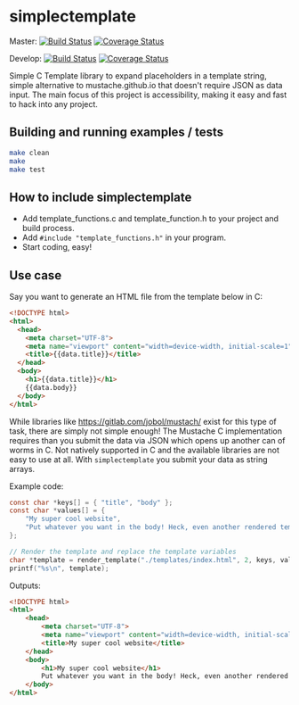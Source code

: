 # simplectemplate
Master: [![Build Status](https://travis-ci.org/dafky2000/simplectemplate.svg?branch=master)](https://travis-ci.org/dafky2000/simplectemplate) [![Coverage Status](https://coveralls.io/repos/github/dafky2000/simplectemplate/badge.svg?branch=master)](https://coveralls.io/github/dafky2000/simplectemplate)

Develop: [![Build Status](https://travis-ci.org/dafky2000/simplectemplate.svg?branch=develop)](https://travis-ci.org/dafky2000/simplectemplate) [![Coverage Status](https://coveralls.io/repos/github/dafky2000/simplectemplate/badge.svg?branch=develop)](https://coveralls.io/github/dafky2000/simplectemplate)

Simple C Template library to expand placeholders in a template string, simple alternative to mustache.github.io that doesn't require JSON as data input. The main focus of this project is accessibility, making it easy and fast to hack into any project.

## Building and running examples / tests
```sh
make clean
make
make test
```

## How to include simplectemplate
* Add template_functions.c and template_function.h to your project and build process.
* Add ```#include "template_functions.h"``` in your program.
* Start coding, easy!

## Use case
Say you want to generate an HTML file from the template below in C:

```html
<!DOCTYPE html>
<html>
  <head>
    <meta charset="UTF-8">
    <meta name="viewport" content="width=device-width, initial-scale=1" />
    <title>{{data.title}}</title>
  </head>
  <body>
    <h1>{{data.title}}</h1>
    {{data.body}}
  </body>
</html>
```

While libraries like https://gitlab.com/jobol/mustach/ exist for this type of task, there are simply not simple enough! The Mustache C implementation requires than you submit the data via JSON which opens up another can of worms in C. Not natively supported in C and the available libraries are not easy to use at all. With `simplectemplate` you submit your data as string arrays.

Example code:

```c
const char *keys[] = { "title", "body" };
const char *values[] = {
	"My super cool website",
	"Put whatever you want in the body! Heck, even another rendered template ;)"
};

// Render the template and replace the template variables
char *template = render_template("./templates/index.html", 2, keys, values);
printf("%s\n", template);
```

Outputs:

```html
<!DOCTYPE html>
<html>
	<head>
		<meta charset="UTF-8">
		<meta name="viewport" content="width=device-width, initial-scale=1" />
		<title>My super cool website</title>
	</head>
	<body>
		<h1>My super cool website</h1>
		Put whatever you want in the body! Heck, even another rendered template ;)
	</body>
</html>
```
